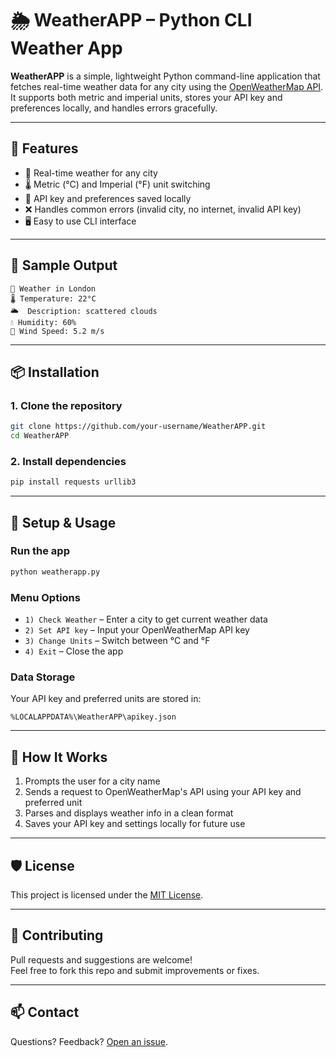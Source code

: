 # 🌦️ WeatherAPP – Python CLI Weather App

**WeatherAPP** is a simple, lightweight Python command-line application that fetches real-time weather data for any city using the [OpenWeatherMap API](https://openweathermap.org/api). It supports both metric and imperial units, stores your API key and preferences locally, and handles errors gracefully.

---

## 🚀 Features

- 📡 Real-time weather for any city  
- 🌡️ Metric (°C) and Imperial (°F) unit switching  
- 🔐 API key and preferences saved locally  
- ❌ Handles common errors (invalid city, no internet, invalid API key)  
- 🖥️ Easy to use CLI interface  

---

## 📸 Sample Output

```
📍 Weather in London  
🌡️ Temperature: 22°C  
🌥️  Description: scattered clouds  
💧 Humidity: 60%  
💨 Wind Speed: 5.2 m/s  
```

---

## 📦 Installation

### 1. Clone the repository
```bash
git clone https://github.com/your-username/WeatherAPP.git
cd WeatherAPP
```

### 2. Install dependencies
```bash
pip install requests urllib3
```

---

## 🔧 Setup & Usage

### Run the app
```bash
python weatherapp.py
```

### Menu Options
- `1) Check Weather` – Enter a city to get current weather data  
- `2) Set API key` – Input your OpenWeatherMap API key  
- `3) Change Units` – Switch between °C and °F  
- `4) Exit` – Close the app  

### Data Storage
Your API key and preferred units are stored in:
```
%LOCALAPPDATA%\WeatherAPP\apikey.json
```

---

## 🧠 How It Works

1. Prompts the user for a city name  
2. Sends a request to OpenWeatherMap's API using your API key and preferred unit  
3. Parses and displays weather info in a clean format  
4. Saves your API key and settings locally for future use  

---

## 🛡 License

This project is licensed under the [MIT License](LICENSE).

---

## 🤝 Contributing

Pull requests and suggestions are welcome!  
Feel free to fork this repo and submit improvements or fixes.

---

## 📫 Contact

Questions? Feedback? [Open an issue](https://github.com/cebete/WeatherAPP/issues).
